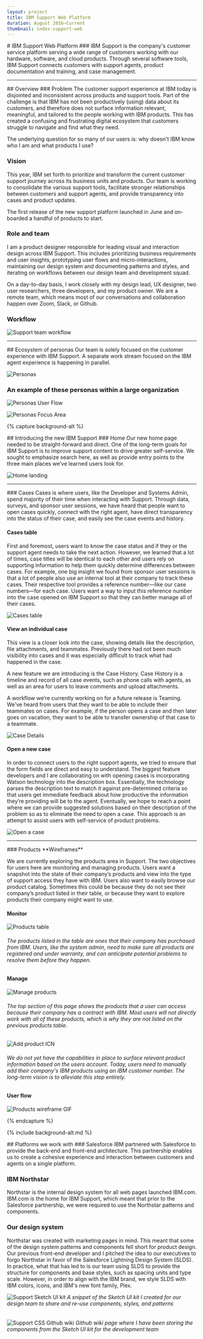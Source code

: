 ```yaml
---
layout: project
title: IBM Support Web Platform
duration: August 2016—Current
thumbnail: index-support-web
---
```

<div class="o-wrap" markdown="1">
# IBM Support Web Platform
### IBM Support is the company's customer service platform serving a wide range of customers working with our hardware, software, and cloud products. Through several software tools, IBM Support connects customers with support agents, product documentation and training, and case management.
<hr>
## Overview
### Problem
The customer support experience at IBM today is disjointed and inconsistent across products and support tools. Part of the challenge is that IBM has not been productively (using) data about its customers, and therefore does not surface information relevant, meaningful, and tailored to the people working with IBM products. This has created a confusing and frustrating digital ecosystem that customers struggle to navigate and find what they need.

The underlying question for so many of our users is: why doesn't IBM know who I am and what products I use?

### Vision
This year, IBM set forth to prioritize and transform the current customer support journey across its business units and products. Our team is working to consolidate the various support tools, facilitate stronger relationships between customers and support agents, and provide transparency into cases and product updates.

The first release of the new support platform launched in June and on-boarded a handful of products to start.

### Role and team
I am a product designer responsible for leading visual and interaction design across IBM Support. This includes prioritizing business requirements and user insights, prototyping user flows and micro-interactions, maintaining our design system and documenting patterns and styles, and iterating on workflows between our design team and development squad.

On a day-to-day basis, I work closely with my design lead, UX designer, two user researchers, three developers, and my product owner. We are a remote team, which means most of our conversations and collaboration happen over Zoom, Slack, or Github.

### Workflow
![Support team workflow](../../images/support-team-workflow.png)

<hr>
## Ecosystem of personas
Our team is solely focused on the customer experience with IBM Support. A separate work stream focused on the IBM agent experience is happening in parallel.

![Personas](../../images/personas.png)

### An example of these personas within a large organization
![Personas User Flow](../../images/personas-user-flow.png)

![Personas Focus Area](../../images/personas-focus-area.gif)
</div>

{% capture background-alt %}

<div class="o-wrap" markdown="1">
## Introducing the new IBM Support
### Home
Our new home page needed to be straight-forward and direct. One of the long-term goals for IBM Support is to improve support content to drive greater self-service. We sought to emphasize search here, as well as provide entry points to the three main places we’ve learned users look for.

![Home landing](../../images/home-expanded.png)
<hr>
### Cases
Cases is where users, like the Developer and Systems Admin, spend majority of their time when interacting with Support. Through data, surveys, and sponsor user sessions, we have heard that people want to open cases quickly, connect with the right agent, have direct transparency into the status of their case, and easily see the case events and history.

#### Cases table
First and foremost, users want to know the case status and if they or the support agent needs to take the next action. However, we learned that a lot of times, case titles will be identical to each other and users rely on supporting information to help them quickly determine differences between cases. For example, one big insight we found from sponsor user sessions is that a lot of people also use an internal tool at their company to track these cases. Their respective tool provides a reference number—like our case numbers—for each case. Users want a way to input this reference number into the case opened on IBM Support so that they can better manage all of their cases.

![Cases table](../../images/cases-table.gif)

#### View an individual case
This view is a closer look into the case, showing details like the description, file attachments, and teammates. Previously there had not been much visibility into cases and it was especially difficult to track what had happened in the case.

A new feature we are introducing is the Case History. Case History is a timeline and record of all case events, such as phone calls with agents, as well as an area for users to leave comments and upload attachments.

A workflow we’re currently working on for a future release is Teaming. We’ve heard from users that they want to be able to include their teammates on cases. For example, if the person opens a case and then later goes on vacation, they want to be able to transfer ownership of that case to a teammate.

![Case Details](../../images/cases-case-details.png)

#### Open a new case
In order to connect users to the right support agents, we tried to ensure that the form fields are direct and easy to understand. The biggest feature developers and I are collaborating on with opening cases is incorporating Watson technology into the description box. Essentially, the technology parses the description text to match it against pre-determined criteria so that users get immediate feedback about how productive the information they’re providing will be to the agent. Eventually, we hope to reach a point where we can provide suggested solutions based on their description of the problem so as to eliminate the need to open a case. This approach is an attempt to assist users with self-service of product problems.

![Open a case](../../images/cases-open-blank.png)
<hr>
### Products
**Wireframes**

We are currently exploring the products area in Support. The two objectives for users here are monitoring and managing products. Users want a snapshot into the state of their company’s products and view into the type of support access they have with IBM. Users also want to easily browse our product catalog. Sometimes this could be because they do not see their company’s product listed in their table, or because they want to explore products their company might want to use.

#### Monitor
![Products table](../../images/support-products-table.png)
###### The products listed in the table are ones that their company has purchased from IBM. Users, like the system admin, need to make sure all products are registered and under warranty, and can anticipate potential problems to resolve them before they happen.

#### Manage

![Manage products](../../images/support-products-manage.png)
###### The top section of this page shows the products that a user can access because their company has a contract with IBM. Most users will not directly work with all of these products, which is why they are not listed on the previous products table.

![Add product ICN](../../images/support-products-icn.png)
###### We do not yet have the capabilities in place to surface relevant product information based on the users account. Today, users need to manually add their company's IBM products using an IBM customer number. The long-term vision is to alleviate this step entirely.

#### User flow
![Products wireframe GIF](../../images/support-products.gif)
</div>

{% endcapture %}

{% include background-alt.md %}

<div class="o-wrap" markdown="1">
## Platforms we work with
### Salesforce
IBM partnered with Salesforce to provide the back-end and front-end architecture. This partnership enables us to create a cohesive experience and interaction between customers and agents on a single platform.

### IBM Northstar
Northstar is the internal design system for all web pages launched IBM.com. IBM.com is the home for IBM Support, which meant that prior to the Salesforce partnership, we were required to use the Northstar patterns and components.

### Our design system
Northstar was created with marketing pages in mind. This meant that some of the design system patterns and components fell short for product design. Our previous front-end developer and I pitched the idea to our executives to forgo Northstar in favor of the Salesforce Lightning Design System (SLDS). In practice, what that has led to is our team using SLDS to provide the structure for components and base styles, such as spacing units and type scale. However, in order to align with the IBM brand, we style SLDS with IBM colors, icons, and IBM's new font family, Plex.

![Support Sketch UI kit](../../images/support-sketch-kit.png)
*A snippet of the Sketch UI kit I created for our design team to share and re-use components, styles, and patterns*
<br>
<br>
<br>
![Support CSS Github wiki](../../images/support-css-wiki.gif)
*Github wiki page where I have been storing the components from the Sketch UI kit for the development team*
</div>
